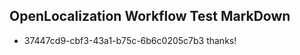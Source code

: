 ## OpenLocalization Workflow Test MarkDown
* 37447cd9-cbf3-43a1-b75c-6b6c0205c7b3 
thanks!<!--HONumber=Mar16_HO2-->
